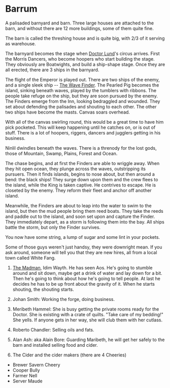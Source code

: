 # Barrum

A palisaded barnyard and barn. Three large houses are attached to the barn, and without there are 12 more buildings, some of them quite fine.

The barn is called the threshing house and is quite big, with 2/3 of it serving as warehouse.

The barnyard becomes the stage when [Doctor Lund](/p/doctor_lund.md)'s circus arrives. First the Morris Dancers, who become hoopers who start building the stage. They obviously are Boatwights, and build a ship-shape stage. Once they are all erected, there are 3 ships in the barnyard.

The flight of the Emperor is played out. There are two ships of the enemy, and a single sleek ship -- [The Wave Finder](/l/the_wave_finder.md). The Pearled Pig becomes the island, sinking beneath waves, played by the tumblers with ribbons. The people take refuge on the ship, but they are soon pursued by the enemy. The Finders emerge from the Inn, looking bedraggled and wounded. They set about defending the palisades and shouting to each other. The other two ships have become the masts. Canvas soars overhead. 

With all of the canvas swirling round, this would be a great time to have him pick pocketed. This will keep happening until he catches on, or is out of stuff. There is a lot of hoopers, riggers, dancers and jugglers getting in his business.

Ninlil dwindles beneath the waves. There is a threnody for the lost gods, those of Mountain, Swamp, Plains, Forest and Ocean.

The chase begins, and at first the Finders are able to wriggle away. When they hit open ocean, they plunge across the waves, outstripping its pursuers. Then it finds islands, begins to nose about, but then around a bend: the black ships! They surge down upon them and the crew flees to the island, while the King is taken captive. He contrives to escape. He is closeted by the enemy. They reform their fleet and anchor off another island.

Meanwhile, the Finders are about to leap into the water to swim to the island, but then the mud people bring them reed boats. They take the reeds and paddle out to the island, and soon set upon and capture the Finder. They immediately depart, as a storm is following them into the bay. All ships battle the storm, but only the Finder survives.

You now have some string, a lump of sugar and some lint in your pockets.

Some of those guys weren't just handsy, they were downright mean. If you ask around, someone will tell you that they are new hires, all from a local town called White Fang.

 1. [The Madman](/p/madman.md), Idim Wayth. He has seen Aos. He's going to stumble around and sit down, maybe get a drink of water and lay down for a bit. Then he's going to think about how he's going to tell people. At last he decides he has to be up front about the gravity of it. When he starts shouting, the shouting starts.

 2. Johan Smith: Working the forge, doing business.

 3. Meribeth Hammel: She is busy getting the private rooms ready for the Doctor. She is existing with a crate of quilts. "Take care of my bedding!" She yells. If anyone gets in her way, she will club them with her cutlass. 

 4. Roberto Chandler: Selling oils and fats. 

 5. Alan Ash: aka Alain Bore: Guarding Maribeth, he will get her safely to the barn and installed selling food and cider.

 6. The Cider and the cider makers (there are 4 Cheeries)
  * Brewer Savern Cheery
  * Cooper Bully
  * Farmer Nell
  * Server Maude
